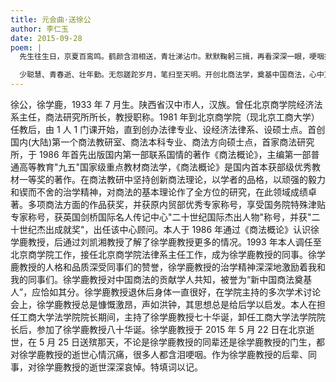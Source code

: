 ```yaml
---
title: 元会曲·送徐公
author: 李仁玉
date: 2015-09-28
poem: |
  先生往生日，京夏百鸾鸣。鹤颜含泪相送，青壮涕沾巾。默默鞠躬三揖，再看深深一眼，哽咽抽泣声。怎奈摔盆响，极乐催西行。

  少聪慧、青春逝、壮年勤。无怨蹉跎岁月，笔扫至天明。开创北商法学，奠基中国商法，心中万丈情。先生从兹去，桃李沁芳馨。
---
```


徐公，徐学鹿，1933 年 7 月生。陕西省汉中市人，汉族。曾任北京商学院经济法系主任，商法研究所所长，教授职称。1981 年到北京商学院（现北京工商大学）任教后，由 1 人 1 门课开始，直到创办法律专业、设经济法律系、设硕士点。首创国内(大陆)第一个商法教研室、商法本科专业、商法方向硕士点，首家商法研究所，于 1986 年首先出版国内第一部联系国情的著作《商法概论》，主编第一部普通高等教育"九五"国家级重点教材商法学，《商法概论》是国内首本获部级优秀教材一等奖的著作。在商法教研中坚持创新商法理论，以学者的品格，以顽强的毅力和锲而不舍的治学精神，对商法的基本理论作了全方位的研究，在此领域成绩卓著。多项商法方面的作品获奖，并获原内贸部优秀专家称号，享受国务院特殊津贴专家称号，获英国剑桥国际名人传记中心"二十世纪国际杰出人物"称号，并获"二十世纪杰出成就奖"，出任该中心顾问。本人于 1986 年通过《商法概论》认识徐学鹿教授，后通过刘凯湘教授了解了徐学鹿教授更多的情况。1993 年本人调任至北京商学院工作，接任北京商学院法律系主任工作，成为徐学鹿教授的同事。徐学鹿教授的人格和品质深受同事们的赞誉，徐学鹿教授的治学精神深深地激励着我和我的同事们。徐学鹿教授对中国商法的贡献学人共知，被誉为“新中国商法奠基人”，应恰如其分。徐学鹿教授退休后身体一直很好，在学院主持的多次学术讨论会上，徐学鹿教授总是慷慨激昂，声如洪钟，其思想总是给后学以启发。本人在担任工商大学法学院院长期间，主持了徐学鹿教授七十华诞，卸任工商大学法学院院长后，参加了徐学鹿教授八十华诞。徐学鹿教授于 2015 年 5 月 22 日在北京逝世，在 5 月 25 日送殡那天，不论是徐学鹿教授的同辈还是徐学鹿教授的门生，都对徐学鹿教授的逝世心情沉痛，很多人都含泪哽咽。作为徐学鹿教授的后辈、同事，对徐学鹿教授的逝世深深哀悼。特填词以记。
